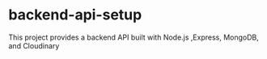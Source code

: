 # backend-api-setup
This project provides a backend API built with Node.js ,Express, MongoDB, and Cloudinary
